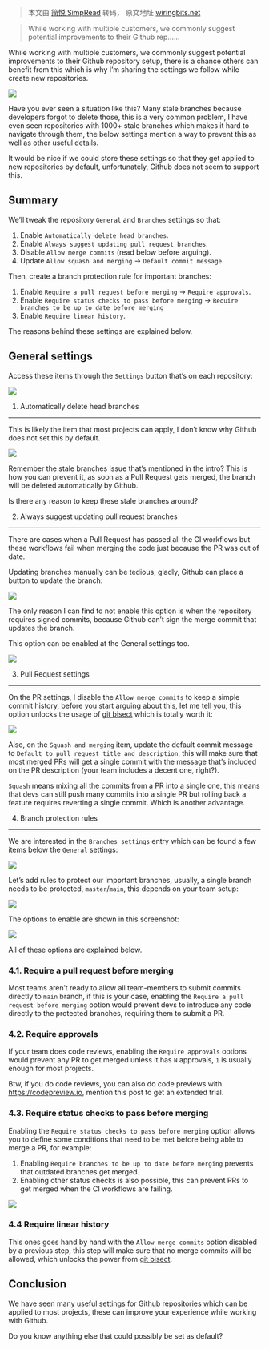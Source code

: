 > 本文由 [简悦 SimpRead](http://ksria.com/simpread/) 转码， 原文地址 [wiringbits.net](https://wiringbits.net/blog/github-repository-setup)

> While working with multiple customers, we commonly suggest potential improvements to their Github rep......

While working with multiple customers, we commonly suggest potential improvements to their Github repository setup, there is a chance others can benefit from this which is why I’m sharing the settings we follow while create new repositories.

![](https://wiringbits.net/assets/posts/github-repository-setup/branch-list.png)

Have you ever seen a situation like this? Many stale branches because developers forgot to delete those, this is a very common problem, I have even seen repositories with 1000+ stale branches which makes it hard to navigate through them, the below settings mention a way to prevent this as well as other useful details.

It would be nice if we could store these settings so that they get applied to new repositories by default, unfortunately, Github does not seem to support this.

Summary
-------

We’ll tweak the repository `General` and `Branches` settings so that:

1.  Enable `Automatically delete head branches`.
2.  Enable `Always suggest updating pull request branches`.
3.  Disable `Allow merge commits` (read below before arguing).
4.  Update `Allow squash and merging` -> `Default commit message`.

Then, create a branch protection rule for important branches:

1.  Enable `Require a pull request before merging` -> `Require approvals`.
2.  Enable `Require status checks to pass before merging` -> `Require branches to be up to date before merging`
3.  Enable `Require linear history`.

The reasons behind these settings are explained below.

General settings
----------------

Access these items through the `Settings` button that’s on each repository:

![](https://wiringbits.net/assets/posts/github-repository-setup/general-item.png)

1. Automatically delete head branches
-------------------------------------

This is likely the item that most projects can apply, I don’t know why Github does not set this by default.

![](https://wiringbits.net/assets/posts/github-repository-setup/auto-delete-branches.png)

Remember the stale branches issue that’s mentioned in the intro? This is how you can prevent it, as soon as a Pull Request gets merged, the branch will be deleted automatically by Github.

Is there any reason to keep these stale branches around?

2. Always suggest updating pull request branches
------------------------------------------------

There are cases when a Pull Request has passed all the CI workflows but these workflows fail when merging the code just because the PR was out of date.

Updating branches manually can be tedious, gladly, Github can place a button to update the branch:

![](https://wiringbits.net/assets/posts/github-repository-setup/update-branch-suggestion.png)

The only reason I can find to not enable this option is when the repository requires signed commits, because Github can’t sign the merge commit that updates the branch.

This option can be enabled at the General settings too.

![](https://wiringbits.net/assets/posts/github-repository-setup/suggest-updating-pr.png)

3. Pull Request settings
------------------------

On the PR settings, I disable the `Allow merge commits` to keep a simple commit history, before you start arguing about this, let me tell you, this option unlocks the usage of [git bisect](https://git-scm.com/docs/git-bisect) which is totally worth it:

![](https://wiringbits.net/assets/posts/github-repository-setup/pr-settings.png)

Also, on the `Squash and merging` item, update the default commit message to `Default to pull request title and description`, this will make sure that most merged PRs will get a single commit with the message that’s included on the PR description (your team includes a decent one, right?).

`Squash` means mixing all the commits from a PR into a single one, this means that devs can still push many commits into a single PR but rolling back a feature requires reverting a single commit. Which is another advantage.

4. Branch protection rules
--------------------------

We are interested in the `Branches settings` entry which can be found a few items below the `General` settings:

![](https://wiringbits.net/assets/posts/github-repository-setup/branches-item.png)

Let’s add rules to protect our important branches, usually, a single branch needs to be protected, `master`/`main`, this depends on your team setup:

![](https://wiringbits.net/assets/posts/github-repository-setup/add-branch-protection-rule.png)

The options to enable are shown in this screenshot:

![](https://wiringbits.net/assets/posts/github-repository-setup/branch-protection-rules.png)

All of these options are explained below.

### 4.1. Require a pull request before merging

Most teams aren’t ready to allow all team-members to submit commits directly to `main` branch, if this is your case, enabling the `Require a pull request before merging` option would prevent devs to introduce any code directly to the protected branches, requiring them to submit a PR.

### 4.2. Require approvals

If your team does code reviews, enabling the `Require approvals` options would prevent any PR to get merged unless it has `N` approvals, `1` is usually enough for most projects.

Btw, if you do code reviews, you can also do code previews with https://codepreview.io, mention this post to get an extended trial.

### 4.3. Require status checks to pass before merging

Enabling the `Require status checks to pass before merging` option allows you to define some conditions that need to be met before being able to merge a PR, for example:

1.  Enabling `Require branches to be up to date before merging` prevents that outdated branches get merged.
2.  Enabling other status checks is also possible, this can prevent PRs to get merged when the CI workflows are failing.

![](https://wiringbits.net/assets/posts/github-repository-setup/pr-status-checks.png)

### 4.4 Require linear history

This ones goes hand by hand with the `Allow merge commits` option disabled by a previous step, this step will make sure that no merge commits will be allowed, which unlocks the power from [git bisect](https://git-scm.com/docs/git-bisect).

Conclusion
----------

We have seen many useful settings for Github repositories which can be applied to most projects, these can improve your experience while working with Github.

Do you know anything else that could possibly be set as default?